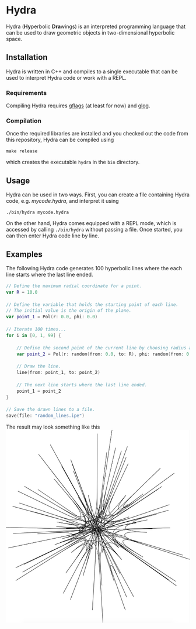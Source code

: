 # Hydra

Hydra (**Hy**perbolic **Dra**wings) is an interpreted programming language that can be used to draw geometric objects in two-dimensional hyperbolic space.

## Installation

Hydra is written in C++ and compiles to a single executable that can be used to interpret Hydra code or work with a REPL.

### Requirements

Compiling Hydra requires [gflags](https://github.com/gflags/gflags) (at least for now) and [glog](https://github.com/google/glog).

### Compilation

Once the required libraries are installed and you checked out the code from this repository, Hydra can be compiled using
```
make release
```

which creates the executable `hydra` in the `bin` directory.

## Usage

Hydra can be used in two ways. First, you can create a file containing Hydra code, e.g. _mycode.hydra_, and interpret it using
```
./bin/hydra mycode.hydra
```

On the other hand, Hydra comes equipped with a REPL mode, which is accessed by calling `./bin/hydra` without passing a file. Once started, you can then enter Hydra code line by line.

## Examples

The following Hydra code generates 100 hyperbolic lines where the each line starts where the last line ended.
``` swift
// Define the maximum radial coordinate for a point.
var R = 10.0

// Define the variable that holds the starting point of each line.
// The initial value is the origin of the plane.
var point_1 = Pol(r: 0.0, phi: 0.0)

// Iterate 100 times...
for i in [0, 1, 99] {

    // Define the second point of the current line by choosing radius and angular coordinate uniformly at random.
    var point_2 = Pol(r: random(from: 0.0, to: R), phi: random(from: 0.0, to: 2.0 * M_PI))

    // Draw the line.
    line(from: point_1, to: point_2)

    // The next line starts where the last line ended.
    point_1 = point_2
}

// Save the drawn lines to a file.
save(file: "random_lines.ipe")
```
The result may look something like this
![Drawing of 100 hyperbolic lines.](/examples/random_lines.png)
